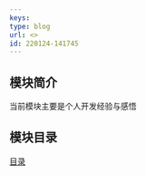 ```yaml
---
keys: 
type: blog
url: <>
id: 220124-141745
---
```



## 模块简介

当前模块主要是个人开发经验与感悟

## 模块目录

[目录](./_sidebar.md ':include')
